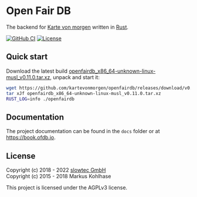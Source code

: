 # Open Fair DB

The backend for [Karte von morgen](https://github.com/kartevonmorgen/kartevonmorgen/)
written in [Rust](http://rustlang.org/).

[![GitHub CI](https://github.com/kartevonmorgen/openfairdb/actions/workflows/continuous-integration.yaml/badge.svg?branch=main)](https://github.com/kartevonmorgen/openfairdb/actions/workflows/continuous-integration.yaml)
[![License](https://img.shields.io/badge/license-AGPLv3-blue.svg?style=flat)](https://github.com/kartevonmorgen/openfairdb/blob/main/LICENSE)

## Quick start

Download the latest build
[openfairdb_x86_64-unknown-linux-musl_v0.11.0.tar.xz](https://github.com/kartevonmorgen/openfairdb/releases/download/v0.11.0/openfairdb_x86_64-unknown-linux-musl_v0.11.0.tar.xz),
unpack and start it:

```sh
wget https://github.com/kartevonmorgen/openfairdb/releases/download/v0.11.0/openfairdb_x86_64-unknown-linux-musl_v0.11.0.tar.xz
tar xJf openfairdb_x86_64-unknown-linux-musl_v0.11.0.tar.xz
RUST_LOG=info ./openfairdb
```

## Documentation

The project documentation can be found in the `docs` folder
or at <https://book.ofdb.io>.

## License

Copyright (c) 2018 - 2022 [slowtec GmbH](https://slowtec.de)\
Copyright (c) 2015 - 2018 Markus Kohlhase

This project is licensed under the AGPLv3 license.
